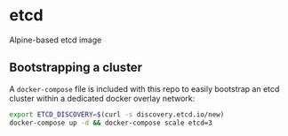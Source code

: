 # etcd

Alpine-based etcd image

## Bootstrapping a cluster

A `docker-compose` file is included with this repo to easily bootstrap an etcd cluster within a dedicated docker overlay network:

```bash
export ETCD_DISCOVERY=$(curl -s discovery.etcd.io/new)
docker-compose up -d && docker-compose scale etcd=3
```
